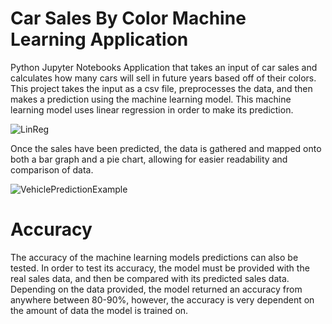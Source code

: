 # Car Sales By Color Machine Learning Application
Python Jupyter Notebooks Application that takes an input of car sales and calculates how many cars will sell in future years based off of their colors.
This project takes the input as a csv file, preprocesses the data, and then makes a prediction using the machine learning model. This machine learning model uses linear regression in order to make its prediction.

![LinReg](https://github.com/Toro20/Car-Sales-By-Color-Machine-Learning/assets/116538807/0cf5a749-4637-493b-b346-9e2ac035596f)

Once the sales have been predicted, the data is gathered and mapped onto both a bar graph and a pie chart, allowing for easier readability and comparison of data.

![VehiclePredictionExample](https://github.com/Toro20/Car-Sales-By-Color-Machine-Learning/assets/116538807/6939643d-f057-4c9b-a34e-cbaef95d545f)

# Accuracy
The accuracy of the machine learning models predictions can also be tested. In order to test its accuracy, the model must be provided with the real sales data, and then be compared with its predicted sales data.
Depending on the data provided, the model returned an accuracy from anywhere between 80-90%, however, the accuracy is very dependent on the amount of data the model is trained on. 
